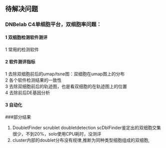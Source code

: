## 待解决问题
### DNBelab C4单细胞平台，双细胞率问题：
#### 1 双细胞检测软件测评
1 常用的检测软件<br>
#### 2 软件测评指标
1 去除双细胞前后的umap/tsne图：双细胞在umap图上的分布<br>
2 各个软件检测结果的一致性<br>
3 去除双细胞前后的轨迹图，也是看双细胞的在轨迹图上的位置<br>
4 去除前后DE基因分析<br>
#### 3 自动化

###部分结果
1. DoubletFinder scrublet doubletdetection scDblFinder鉴定出的双细胞交集很少，不到20%，solo使用CPU耗时，没测评
2. cluster内部的doublet分布没有规律,推断为同种类型细胞组成的双细胞, 
